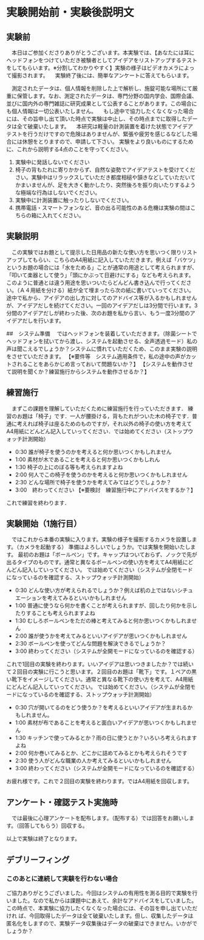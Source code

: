 # 実験開始前・実験後説明文
## 実験前
　本日はご参加くださりありがとうございます。本実験では、【あなたには耳にヘッドフォンをつけていただき被験者としてアイデアをリストアップするテストをしてもらいます。※分割してわかりやすく】実験の様子はビデオカメラによって撮影されます。
　実験終了後には、簡単なアンケートに答えてもらいます。

　測定されたデータは、個人情報を削除した上で解析し、施錠可能な場所にて厳重に保管します。なお、測定されたデータは、専門分野の国内学会、国際会議、並びに国内外の専門雑誌に研究成果として公表することがあります。この場合にも個人情報は一切公表いたしません。
　もし途中で協力したくなくなった場合には、その旨申し出て頂いた時点で実験は中止し、その時点までに取得したデータは全て破棄いたします。
　本研究は軽量の計測装置を着けた状態でアイデアテストを行うだけですので危険はありませんが、緊張や疲労を感じるなどした場合には休憩をとりますので、申請して下さい。
 実験をより良いものにするために、これから説明する4点のことを守ってください。

 1. 実験中に発話しないでください
 2. 椅子の背もたれに寄りかからず、自然な姿勢でアイデアテストを受けてください。実験中はリラックスしていただき都度相槌や頷きなどしていただいてかまいませんが、足を大きく動かしたり、突然後ろを振り向いたりするような極端な行為はしないでください。
 3. 実験中に計測装置に触ったりしないでください。
 4. 携帯電話・スマートフォンなど、音の出る可能性のある危機は実験の間はこちらの箱に入れてください。

## 実験説明
　この実験ではお題として提示した日用品の新たな使い方を思いつく限りリストアップしてもらい、こちらのA4用紙に記入していただきます。例えば「バケツ」というお題の場合には「水をためる」ことが通常の用途として考えられますが、「叩いて楽器として使う」「頭にかぶって日避けにする」なども考えられます。このように普通とは違う用途を思いついたらどんどん書き込んで行ってください。（Ａ４用紙を分ける）紙が全て埋まったら次の紙に書いていってください。途中で私から、アイデアの出し方に対してのアドバイス等が入るかもしれませんが、アイデアだしを続けてください。一回のアイデアだしは3分間で行います。3分間のアイデアだしが終わった後、次のお題を私から言い、もう一度3分間のアイデアだしを行います。

##　システム準備
　ではヘッドフォンを装着していただきます。（除菌シートでヘッドフォンを拭いてから渡し、システムを起動させる、全声透過モード）私の声は聞こえるでしょうか？システムに慣れていただくため、このまま実験の説明をさせていただきます。
【※要件等　システム適用条件で，私の途中の声がカットされることをあらかじめ言っておいて問題ないか？】
【システムを動作させて説明を聞くか？練習施行からシステムを動作させるか？】
## 練習施行
　まずこの課題を理解していただくために練習施行を行っていただきます．
練習のお題は「椅子」です．一人が腰掛ける，背もたれがついた木の椅子です．普通に考えれば椅子は座るためのものですが，それ以外の椅子の使い方を考えてA4用紙にどんどん記入していってください．では始めてください（ストップウォッチ計測開始）

- 0:30 誰が椅子を使うのかを考えると何か思いつくかもしれません
- 1:00 素材が木であることを考えると何か思いつくかもしれん
- 1:30 椅子の上にのぼる等も考えられますよね
- 2:00 何人でこの椅子を使うのかを考えると何か思いつくかもしれません
- 2:30 どんな場所で椅子を使うかを考えてみてはどうでしょうか？
- 3:00　終わってください
【※要検討　練習施行中にアドバイスをするか？】

これで練習を終わります．

## 実験開始（1施行目）
　ではこれから本番の実験に入ります。実験の様子を撮影するカメラを設置します。（カメラを起動する）
準備はよろしいでしょうか。では実験を開始いたします。
最初のお題は「ボールペン」です。キャップはついておらず、ノックで先が出るタイプのものです。通常と異なるボールペンの使い方を考えてA4用紙にどんどん記入していってください。
では始めてください（システムが全閉モードになっているのを確認する、ストップウォッチ計測開始）

- 0:30 どんな使い方が考えられるでしょうか？例えば机の上ではないシチュエーションを考えてみるといいかもしれません
- 1:00 普通に使うなら何かを書くことが考えられますが、回したり何かを示したりすることも考えられますよね
- 1:30 むしろボールペンをただの棒と考えてみると何か思いつくかもしれません
- 2:00 誰が使うかを考えてみるといいアイデアが思いつくかもしれません
- 2:30 ボールペンを使ってどんな問題を解決できるでしょうか？
- 3:00 終わってください（システムが全開モードになっているのを確認する）

これで1回目の実験を終わります。いいアイデアは思いつきましたか？では続いて２回目の実験に行こうと思います。２回目のお題は「靴下」です。１ペアの黒い靴下をイメージしてください。通常と異なる靴下の使い方を考えて、A4用紙にどんどん記入していってください。
では始めてください。（システムが全閉モードになっているのを確認する、ストップウォッチ計測開始）

- 0:30 穴が開いてるのをどう使うか？を考えるといいアイデアが生まれるかもしれません。
- 1:00 素材が布であることを考えると面白いアイデアが思いつくかもしれません
- 1:30 キッチンで使ってみるとか？雨の日に使うとか？いろいろ考えられますよね
- 2:00 何か巻いてみるとか、どこかに詰めてみるとかも考えられそうです
- 2:30 使う人がどんな職業の人か考えてみるといいかもしれません
- 3:00 終わってください（システムが全開モードになっているのを確認する）

お疲れ様です。これで２回目の実験を終わります。ではA4用紙を回収します。

## アンケート・確認テスト実施時
　では最後に心理アンケートを配布します。（配布する）では回答をお願いします。（回答してもらう）回収する。

以上で実験は終了となります。

## デブリーフィング
### このあとに連続して実験を行わない場合
ご協力ありがとうございました。今回はシステムの有用性を測る目的で実験を行いました。なので私からは課題中にあえて、余計なアドバイスをしていました。
この時点で、本実験に協力したくなくなった場合には、その旨を申し出ていただけれ ば、今回取得したデータは全て破棄いたします。但し、収集したデータは匿名化をしますので、実験データ収集後はデータの破棄はできません。いかがでしょうか？
